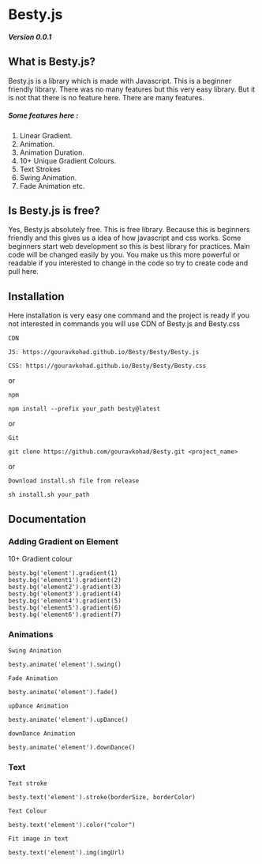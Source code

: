 # Besty.js
#####  Version 0.0.1

## What is Besty.js?

Besty.js is a library which is made with Javascript. This is a beginner friendly library. There was no many features but this very easy library. But it is not that there is no feature here. There are many features.
##### Some features here :
1. Linear Gradient.
2. Animation.
3. Animation Duration.
4. 10+ Unique Gradient Colours.
5. Text Strokes
6. Swing Animation.
7. Fade Animation etc.

## Is Besty.js is free?

Yes, Besty.js absolutely free. This is free library. Because this is beginners friendly and this gives us a idea of how javascript and css works. Some beginners start web development so this is best library for practices. Main code will be changed easily by you. You make us this more powerful or readable if you interested to change in the code so try to create code and pull here.

## Installation

Here installation is very easy one command and the project is ready if you not interested in commands you will use CDN of Besty.js and Besty.css

`CDN`
```
JS: https://gouravkohad.github.io/Besty/Besty/Besty.js
```

```
CSS: https://gouravkohad.github.io/Besty/Besty/Besty.css
```
or

`npm`
```
npm install --prefix your_path besty@latest
```
or

`Git`
```
git clone https://github.com/gouravkohad/Besty.git <project_name>
```

or 

`Download install.sh file from release`
```
sh install.sh your_path
```

## Documentation 
### Adding Gradient on Element 
10+ Gradient colour
```
besty.bg('element').gradient(1)
besty.bg('element1').gradient(2)
besty.bg('element2').gradient(3)
besty.bg('element3').gradient(4)
besty.bg('element4').gradient(5)
besty.bg('element5').gradient(6)
besty.bg('element6').gradient(7)
```

### Animations
`Swing Animation`
```
besty.animate('element').swing()
```

`Fade Animation`
```
besty.animate('element').fade()
```

`upDance Animation`
```
besty.animate('element').upDance()
```

`downDance Animation`
```
besty.animate('element').downDance()
```

### Text
`Text stroke`
```
besty.text('element').stroke(borderSize, borderColor)
```
`Text Colour`

```
besty.text('element').color("color")
```

`Fit image in text`
```
besty.text('element').img(imgUrl)
```


